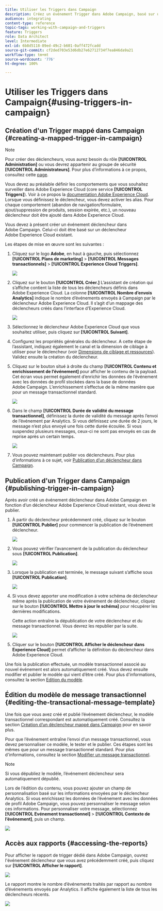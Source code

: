 ```yaml
---
title: Utiliser les Triggers dans Campaign
description: Créez un événement Trigger dans Adobe Campaign, basé sur un Trigger Adobe Experience Cloud existant.
audience: integrating
content-type: reference
topic-tags: working-with-campaign-and-triggers
feature: Triggers
role: Data Architect
level: Intermediate
exl-id: 6b8d5118-89ed-49c2-b601-0aff472fcadd
source-git-commit: cf2ded703e53d6db27e62712734f7ea846da9a21
workflow-type: tm+mt
source-wordcount: '776'
ht-degree: 100%

---
```


# Utiliser les Triggers dans Campaign{#using-triggers-in-campaign}

## Création d&#39;un Trigger mappé dans Campaign {#creating-a-mapped-trigger-in-campaign}

>[!NOTE]
>
>Pour créer des déclencheurs, vous aurez besoin du rôle **[!UICONTROL Administration]** ou vous devrez appartenir au groupe de sécurité **[!UICONTROL Administrateurs]**. Pour plus d’informations à ce propos, consultez cette [page](../../administration/using/list-of-roles.md).

Vous devez au préalable définir les comportements que vous souhaitez surveiller dans Adobe Experience Cloud (core service **[!UICONTROL Triggers]**). Voir à ce propos la [documentation Adobe Experience Cloud](https://experienceleague.adobe.com/docs/experience-cloud/triggers/create.html?lang=fr). Lorsque vous définissez le déclencheur, vous devez activer les alias. Pour chaque comportement (abandon de navigation/formulaire, ajout/suppression de produits, session expirée, etc.), un nouveau déclencheur doit être ajouté dans Adobe Experience Cloud.

Vous devez à présent créer un événement déclencheur dans Adobe Campaign. Celui-ci doit être basé sur un déclencheur Adobe Experience Cloud existant.

Les étapes de mise en œuvre sont les suivantes :

1. Cliquez sur le logo **Adobe**, en haut à gauche, puis sélectionnez **[!UICONTROL Plans de marketing]** > **[!UICONTROL Messages transactionnels]** > **[!UICONTROL Experience Cloud Triggers]**.

   ![](assets/remarketing_1.png)

1. Cliquez sur le bouton **[!UICONTROL Créer.]** L’assistant de création qui s’affiche contient la liste de tous les déclencheurs définis dans Adobe Experience Cloud. La colonne **[!UICONTROL Nombre d’envois Analytics]** indique le nombre d’événements envoyés à Campaign par le déclencheur Adobe Experience Cloud. Il s’agit d’un mappage des déclencheurs créés dans l’interface d’Experience Cloud.

   ![](assets/remarketing_2.png)

1. Sélectionnez le déclencheur Adobe Experience Cloud que vous souhaitez utiliser, puis cliquez sur **[!UICONTROL Suivant]**.
1. Configurez les propriétés générales du déclencheur. A cette étape de l’assistant, indiquez également le canal et la dimension de ciblage à utiliser pour le déclencheur (voir [Dimensions de ciblage et ressources](../../automating/using/query.md#targeting-dimensions-and-resources)). Validez ensuite la création du déclencheur.
1. Cliquez sur le bouton situé à droite du champ **[!UICONTROL Contenu et enrichissement de l’événement]** pour afficher le contenu de la payload. Cet écran vous permet également d’enrichir les données de l’événement avec les données de profil stockées dans la base de données Adobe Campaign. L’enrichissement s’effectue de la même manière que pour un message transactionnel standard.

   ![](assets/remarketing_3.png)

1. Dans le champ **[!UICONTROL Durée de validité du message transactionnel]**, définissez la durée de validité du message après l’envoi de l’événement par Analytics. Si vous définissez une durée de 2 jours, le message n’est plus envoyé une fois cette durée écoulée. Si vous suspendez plusieurs messages, ceux-ci ne sont pas envoyés en cas de reprise après un certain temps.

   ![](assets/remarketing_4.png)

1. Vous pouvez maintenant publier vos déclencheurs. Pour plus d’informations à ce sujet, voir [Publication d’un déclencheur dans Campaign](../../integrating/using/using-triggers-in-campaign.md#publishing-trigger-in-campaign).

## Publication d&#39;un Trigger dans Campaign {#publishing-trigger-in-campaign}

Après avoir créé un événement déclencheur dans Adobe Campaign en fonction d’un déclencheur Adobe Experience Cloud existant, vous devez le publier.

1. À partir du déclencheur précédemment créé, cliquez sur le bouton **[!UICONTROL Publier]** pour commencer la publication de l’événement déclencheur.

   ![](assets/trigger_publish_1.png)

1. Vous pouvez vérifier l’avancement de la publication du déclencheur sous **[!UICONTROL Publication]**.

   ![](assets/trigger_publish_2.png)

1. Lorsque la publication est terminée, le message suivant s’affiche sous **[!UICONTROL Publication]**.

   ![](assets/trigger_publish_3.png)

1. Si vous devez apporter une modification à votre schéma de déclencheur même après la publication de votre événement de déclencheur, cliquez sur le bouton **[!UICONTROL Mettre à jour le schéma]** pour récupérer les dernières modifications.

   Cette action entraîne la dépublication de votre déclencheur et du message transactionnel. Vous devrez les republier par la suite.

   ![](assets/trigger_publish_4.png)

1. Cliquer sur le bouton **[!UICONTROL Afficher le déclencheur dans Experience Cloud]** permet d’afficher la définition du déclencheur dans Adobe Experience Cloud.

Une fois la publication effectuée, un modèle transactionnel associé au nouvel événement est alors automatiquement créé. Vous devez ensuite modifier et publier le modèle qui vient d’être créé. Pour plus d&#39;informations, consultez la section [Edition du modèle](../../start/using/marketing-activity-templates.md).

## Édition du modèle de message transactionnel         {#editing-the-transactional-message-template}

Une fois que vous avez créé et publié l’événement déclencheur, le modèle transactionnel correspondant est automatiquement créé. Consultez la section [Création d’un déclencheur mappé dans Campaign](#creating-a-mapped-trigger-in-campaign) pour en savoir plus.

Pour que l’événement entraîne l’envoi d’un message transactionnel, vous devez personnaliser ce modèle, le tester et le publier. Ces étapes sont les mêmes que pour un message transactionnel standard. Pour plus d&#39;informations, consultez la section [Modifier un message transactionnel](../../channels/using/editing-transactional-message.md).

>[!NOTE]
>
>Si vous dépubliez le modèle, l’événement déclencheur sera automatiquement dépublié.

Lors de l’édition du contenu, vous pouvez ajouter un champ de personnalisation basé sur les informations envoyées par le déclencheur Analytics. Si vous enrichissez les données de l’événement avec les données de profil Adobe Campaign, vous pouvez personnaliser le message selon ces informations. Pour personnaliser votre message, sélectionnez **[!UICONTROL Evénement transactionnel]** > **[!UICONTROL Contexte de l’événement]**, puis un champ.

![](assets/remarketing_8.png)

## Accès aux rapports {#accessing-the-reports}

Pour afficher le rapport de trigger dédié dans Adobe Campaign, ouvrez l&#39;événement déclencheur que vous avez précédemment créé, puis cliquez sur **[!UICONTROL Afficher le rapport]**.

![](assets/remarketing_9.png)

Le rapport montre le nombre d’événements traités par rapport au nombre d’événements envoyés par Analytics. Il affiche également la liste de tous les déclencheurs récents.

![](assets/trigger_uc_browse_14.png)
